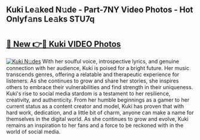 ## Kuki Le𝚊ked N𝚞de - Part-7NY Video Photos - Hot Onlyf𝚊ns Le𝚊ks STU7q

# <h2><a href="http://ac47623.deff.icu/?id=Kuki">🔗 New 👉🔴 Kuki VIDEO Photos</a></h2>

[![Kuki N𝚞des](https://i.imgur.com/rIISA9y.gif)](http://ac47623.deff.icu/?id=Kuki)
With her soulful voice, introspective lyrics, and genuine connection with her audience, Kuki is poised for a bright future. Her music transcends genres, offering a relatable and therapeutic experience for listeners. As she continues to grow and share her stories, she inspires others to embrace their vulnerabilities and find strength in their uniqueness. Kuki's rise to social media stardom is a testament to her resilience, creativity, and authenticity. From her humble beginnings as a gamer to her current status as a content creator and model, Kuki has proven that with hard work, dedication, and a little bit of charm, anyone can make a name for themselves in the digital world. As she continues to grow and evolve, Kuki remains an inspiration to her fans and a force to be reckoned with in the world of social media.
